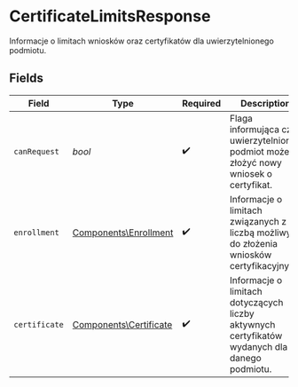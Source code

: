 # CertificateLimitsResponse

Informacje o limitach wniosków oraz certyfikatów dla uwierzytelnionego podmiotu.


## Fields

| Field                                                                                         | Type                                                                                          | Required                                                                                      | Description                                                                                   |
| --------------------------------------------------------------------------------------------- | --------------------------------------------------------------------------------------------- | --------------------------------------------------------------------------------------------- | --------------------------------------------------------------------------------------------- |
| `canRequest`                                                                                  | *bool*                                                                                        | :heavy_check_mark:                                                                            | Flaga informująca czy uwierzytelniony podmiot może złożyć nowy wniosek o certyfikat.          |
| `enrollment`                                                                                  | [Components\Enrollment](../../Models/Components/Enrollment.md)                                | :heavy_check_mark:                                                                            | Informacje o limitach związanych z liczbą możliwych do złożenia wniosków certyfikacyjnych.    |
| `certificate`                                                                                 | [Components\Certificate](../../Models/Components/Certificate.md)                              | :heavy_check_mark:                                                                            | Informacje o limitach dotyczących liczby aktywnych certyfikatów wydanych dla danego podmiotu. |